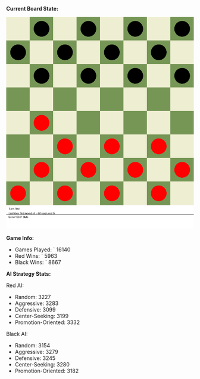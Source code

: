 
**Current Board State:**  
<!-- START_GIF -->
![Checkers Game](./checkers_game.gif)
<!-- END_GIF -->

**Game Info:**  
- Games Played: `<!-- GAMES_PLAYED --> 16140
- Red Wins: `<!-- RED_WINS --> 5963
- Black Wins: `<!-- BLACK_WINS --> 8667

<!-- AI_STATS -->
**AI Strategy Stats:**

Red AI:
- Random: 3227
- Aggressive: 3283
- Defensive: 3099
- Center-Seeking: 3199
- Promotion-Oriented: 3332

Black AI:
- Random: 3154
- Aggressive: 3279
- Defensive: 3245
- Center-Seeking: 3280
- Promotion-Oriented: 3182
